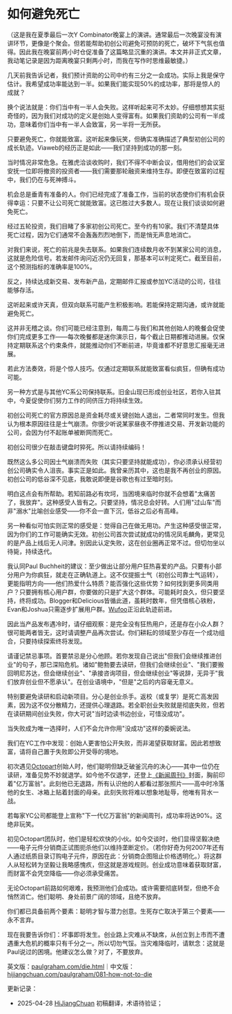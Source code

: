 


# 如何避免死亡

（这是我在夏季最后一次Y Combinator晚宴上的演讲。通常最后一次晚宴没有演讲环节，更像是个聚会。但若能帮助初创公司避免可预防的死亡，破坏下气氛也值得。因此我在晚宴前两小时仓促准备了这篇略显沉重的演讲。本文并非正式文章，我动笔记录是因为距离晚宴只剩两小时，而我在写作时思维最敏捷。）

几天前我告诉记者，我们预计资助的公司中约有三分之一会成功。实际上我是保守估计。我希望成功率能达到一半。如果我们能实现50%的成功率，那将是惊人的成就？

换个说法就是：你们当中有一半人会失败。这样听起来可不太妙。仔细想想其实挺奇怪的，因为我们对成功的定义是创始人变得富有。如果我们资助的公司有一半成功，意味着你们当中有一半人会致富，另一半将一无所获。

只要避免死亡，你就能致富。这听起来像玩笑，但确实准确描述了典型初创公司的成长轨迹。Viaweb的经历正是如此——我们坚持到成功的那一刻。

当时情况非常危急。在雅虎洽谈收购时，我们不得不中断会议，借用他们的会议室安抚一位即将撤资的投资者——我们需要那轮融资来维持生存。即便在致富的过程中，我们仍在与死神搏斗。

机会总是垂青有准备的人。你们已经完成了准备工作，当前的状态使你们有机会获得幸运：只要不让公司死亡就能致富。这已胜过大多数人。现在让我们谈谈如何避免死亡。

经过五轮投资，我们目睹了多家初创公司死亡。至今约有10家。我们不清楚具体死亡过程，因为它们通常不会轰轰烈烈地倒下，而是悄无声息地消亡。

对我们来说，死亡的前兆是失去联系。如果我们连续数月收不到某家公司的消息，这就是危险信号。若发邮件询问近况仍无回复，那基本可以判定死亡。截至目前，这个预测指标的准确率是100%。

反之，持续达成新交易、发布新产品，定期邮件汇报或参加YC活动的公司，往往能够存活。

这听起来或许天真，但双向联系可能产生积极影响。若能保持定期沟通，或许就能避免死亡。

这并非无稽之谈。你们可能已经注意到，每周二与我们和其他创始人的晚餐会促使你们完成更多工作——每次晚餐都是迷你演示日，每个截止日期都推动进展。仅保持定期联系这个约束条件，就能推动你们不断前进，毕竟谁都不好意思汇报毫无进展。

若此方法奏效，将是个惊人技巧。仅通过定期联系就能致富看似疯狂，但确有成功可能。

另一种方式是与其他YC系公司保持联系。旧金山现已形成创业社区，若你入驻其中，今夏促使你们努力工作的同侪压力将持续生效。

初创公司死亡的官方原因总是资金耗尽或关键创始人退出，二者常同时发生。但我认为根本原因往往是士气崩溃。你很少听说某家昼夜不停推进交易、开发新功能的公司，会因为付不起账单被断网而死亡。

初创公司很少在敲击键盘时猝死。所以请持续编码！

既然这么多公司因士气崩溃而失败（其实只要坚持就能成功），你必须承认经营初创公司确实令人沮丧。事实正是如此。我曾亲历其中，这也是我不再创业的原因。初创公司的低谷深不见底，我敢说即便是谷歌也有过至暗时刻。

明白这点会有所帮助。若知前路必有坎坷，当困境来临时你就不会想着"太痛苦了，我放弃"。这种感受人皆有之。只要坚持，情况总会好转。人们用"过山车"而非"溺水"比喻创业感受——你不会一直下沉，低谷之后必有高峰。

另一种看似可怕实则正常的感受是：觉得自己在做无用功。产生这种感受很正常，因为你们的工作可能确实无效。初创公司首次尝试就成功的情况凤毛麟角，更常见的是产品上线后无人问津。别因此认定失败，这在创业圈再正常不过。但切勿坐以待毙，持续迭代。

我认同Paul Buchheit的建议：至少做出让部分用户狂热喜爱的产品。只要有小部分用户为你疯狂，就走在正确轨道上。这不仅提振士气（初创公司靠士气运转），更能指明方向——他们热爱什么特质？能否强化这些优势？如何找到更多同类用户？只要拥有核心用户群，你要做的只是扩大这个群体。可能耗时良久，但只要坚持，终将成功。Blogger和Delicious皆循此道，虽耗时数年，但凭借核心铁粉，Evan和Joshua只需逐步扩展用户群。[Wufoo](http://wufoo.com)正沿此轨迹前进。

因此当产品发布遇冷时，请仔细观察：是完全没有狂热用户，还是存在小众人群？很可能两者皆无，这时请调整产品再次尝试。你们耕耘的领域至少存在一个成功组合，只要持续探索终将发现。

请谨记禁忌事项。首要禁忌是分心他顾。若你发现自己说出"但我们会继续推进创业"的句子，那已深陷危机。诸如"鲍勃要去读研，但我们会继续创业"、"我们要搬回明尼苏达，但会继续创业"、"承接咨询项目，但会继续创业"等说辞，无异于"我们放弃创业但不愿承认"。在创业语境中，"但是"之后的内容毫无意义。

特别要避免读研和启动新项目。分心是创业杀手。返校（或复学）是死亡高发因素，因为这不仅分散精力，还提供心理退路。若全职创业失败就是彻底失败，但若在读研期间创业失败，你大可说"当时边读书边创业，可惜没成功"。

当失败成为唯一选择时，人们不会允许你用"没成功"这样的委婉说法。

我们在YC工作中发现：创始人更害怕公开失败，而非渴望获取财富。因此若想致富，请将自己置于失败即公开受辱的境地。

初次遇见[Octopart](http://octopart.com)创始人时，他们聪明但缺乏破釜沉舟的决心——其中一位仍在读研，准备见势不妙就退学。如今他不仅退学，还登上[《新闻周刊》](http://docs.octopart.com/newsweek_octopart_small.jpg)封面，胸前印着"亿万富翁"。此刻他已无退路，所有认识他的人都看过那张照片——高中时冷落他的女生、冰箱上贴着封面的母亲。此刻失败将难以想象地耻辱，他唯有背水一战。

若每家YC公司都能登上宣称"下一代亿万富翁"的新闻周刊，成功率将达90%。这绝非玩笑。

初见Octopart团队时，他们是轻松欢快的小伙。如今交谈时，他们显得坚毅决绝——电子元件分销商正试图扼杀他们以维持垄断定价。（若你好奇为何2007年还有人通过纸质目录订购电子元件，原因在此：分销商企图阻止价格透明化。）将这群人从轻松转为坚毅让我略感愧疚，但这就是游戏规则。创业成功意味着获取财富，而财富不会凭空降临——你必须承受痛苦。

无论Octopart前路如何艰难，我预测他们会成功。或许需要彻底转型，但绝不会悄然消亡。他们聪明、身处前景广阔的领域，且绝不放弃。

你们都已具备前两个要素：聪明才智与潜力创意。生死存亡取决于第三个要素——永不言弃。

现在我要告诉你们：坏事即将发生。创业路上灾难从不缺席，从创立到上市而不遭遇重大危机的概率只有千分之一。所以切勿气馁。当灾难降临时，请默念：这就是Paul说过的困境。他建议怎么做？对了，不要放弃。

英文版：[paulgraham.com/die.html](https://paulgraham.com/die.html)｜中文版：[hijiangchuan.com/paulgraham/081-how-not-to-die](https://hijiangchuan.com/paulgraham/081-how-not-to-die)



更新记录：
- 2025-04-28 [HiJiangChuan](https://hijiangchuan.com) 初稿翻译，术语待验证；
